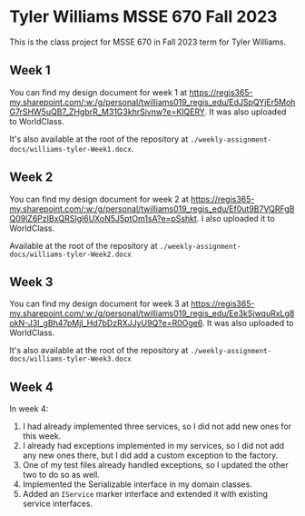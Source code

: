 # Tyler Williams MSSE 670 Fall 2023

This is the class project for MSSE 670 in Fall 2023 term for Tyler Williams.

## Week 1

You can find my design document for week 1 at https://regis365-my.sharepoint.com/:w:/g/personal/twilliams019_regis_edu/EdJSpQYjEr5MohG7rSHW5uQB7_ZHgbrR_M31G3khrSivnw?e=KlQERY. It was also uploaded to WorldClass.

It's also available at the root of the repository at `./weekly-assignment-docs/williams-tyler-Week1.docx`.

## Week 2

You can find my design document for week 2 at https://regis365-my.sharepoint.com/:w:/g/personal/twilliams019_regis_edu/Ef0ut9B7VQRFgBQ09lZ6PzIBxQRSIgl6UXoN5J5ptOm1sA?e=pSshkt. I also uploaded it to WorldClass.

Available at the root of the repository at `./weekly-assignment-docs/williams-tyler-Week2.docx`

## Week 3

You can find my design document for week 3 at https://regis365-my.sharepoint.com/:w:/g/personal/twilliams019_regis_edu/Ee3kSjwquRxLg8okN-J3I_gBh47pMjl_Hd7bDzRXJJyU9Q?e=R0Oge6. It was also uploaded to WorldClass.

It's also available at the root of the repository at `./weekly-assignment-docs/williams-tyler-Week3.docx`

## Week 4

In week 4:

1. I had already implemented three services, so I did not add new ones for this week.
2. I already had exceptions implemented in my services, so I did not add any new ones there, but I did add a custom exception to the factory.
3. One of my test files already handled exceptions, so I updated the other two to do so as well.
4. Implemented the Serializable interface in my domain classes.
5. Added an `IService` marker interface and extended it with existing service interfaces.